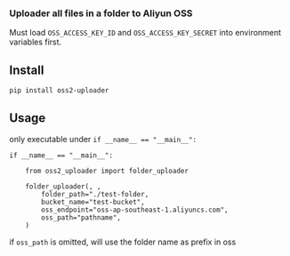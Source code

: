 ### Uploader all files in a folder to Aliyun OSS

Must load `OSS_ACCESS_KEY_ID` and `OSS_ACCESS_KEY_SECRET` into environment variables first.

## Install

`pip install oss2-uploader`

## Usage

only executable under `if __name__ == "__main__":`

```
if __name__ == "__main__":

    from oss2_uploader import folder_uploader

    folder_uploader(, , 
        folder_path="./test-folder,
        bucket_name="test-bucket",
        oss_endpoint="oss-ap-southeast-1.aliyuncs.com",
        oss_path="pathname",
    )
```

if `oss_path` is omitted, will use the folder name as prefix in oss